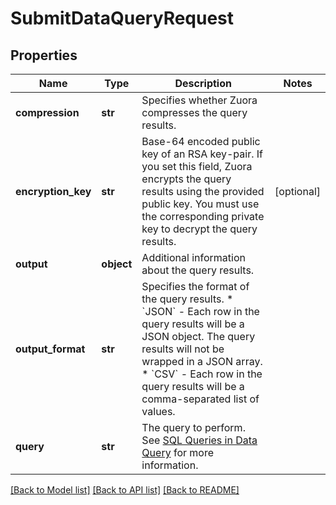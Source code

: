 # SubmitDataQueryRequest

## Properties
Name | Type | Description | Notes
------------ | ------------- | ------------- | -------------
**compression** | **str** | Specifies whether Zuora compresses the query results.  | 
**encryption_key** | **str** | Base-64 encoded public key of an RSA key-pair.  If you set this field, Zuora encrypts the query results using the provided public key. You must use the corresponding private key to decrypt the query results.  | [optional] 
**output** | **object** | Additional information about the query results.  | 
**output_format** | **str** | Specifies the format of the query results.  * &#x60;JSON&#x60; - Each row in the query results will be a JSON object. The query results will not be wrapped in a JSON array. * &#x60;CSV&#x60; - Each row in the query results will be a comma-separated list of values.  | 
**query** | **str** | The query to perform. See [SQL Queries in Data Query](https://knowledgecenter.zuora.com/DC_Developers/BA_Data_Query/BA_SQL_Queries_in_Data_Query) for more information.  | 

[[Back to Model list]](../README.md#documentation-for-models) [[Back to API list]](../README.md#documentation-for-api-endpoints) [[Back to README]](../README.md)

